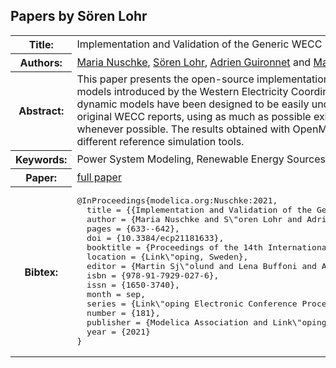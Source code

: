 ## Papers by Sören Lohr
<table><tr><th>Title:</th>
<td>Implementation and Validation of the Generic WECC Photovoltaics and Wind Turbine Generator Models in Modelica</td>
</tr>
<tr><th>Authors:</th>
<td>
<a href="/proceedings/authors/MariaNuschke">Maria Nuschke</a>, <a href="/proceedings/authors/SorenLohr">Sören Lohr</a>, <a href="/proceedings/authors/AdrienGuironnet">Adrien Guironnet</a> and <a href="/proceedings/authors/MarianneSaugier">Marianne Saugier</a></td>
</tr>
<tr><th>Abstract:</th>
<td>This paper presents the open-source implementation in Modelica of the generic photovoltaics and wind turbine generator models introduced by the Western Electricity Coordinating Counsil (WECC) Renewable Energy Modeling Task Force. These dynamic models have been designed to be easily understandable and reusable by adopting the same decomposition as in the original WECC reports, using as much as possible existing Modelica Standard Library blocks and extending common parts whenever possible. The results obtained with OpenModelica and Dynaωo simulations have been successfully validated against different reference simulation tools.</td></tr>
<tr><th>Keywords:</th>
<td>Power System Modeling, Renewable Energy Sources, Photovoltaics Models, Wind Turbine Generator Models, Open-Source</td></tr>
<tr><th>Paper:</th>
<td><a href="https://doi.org/10.3384/ecp21181633">full paper</a></td>
</tr>
<tr><th>Bibtex:</th>
<td><pre>
@InProceedings{modelica.org:Nuschke:2021,
  title = {{Implementation and Validation of the Generic WECC Photovoltaics and Wind Turbine Generator Models in Modelica}},
  author = {Maria Nuschke and S\&quot;oren Lohr and Adrien Guironnet and Marianne Saugier},
  pages = {633--642},
  doi = {10.3384/ecp21181633},
  booktitle = {Proceedings of the 14th International Modelica Conference},
  location = {Link\&quot;oping, Sweden},
  editor = {Martin Sj\&quot;olund and Lena Buffoni and Adrian Pop and Lennart Ochel},
  isbn = {978-91-7929-027-6},
  issn = {1650-3740},
  month = sep,
  series = {Link\&quot;oping Electronic Conference Proceedings},
  number = {181},
  publisher = {Modelica Association and Link\&quot;oping University Electronic Press},
  year = {2021}
}
</pre></td></tr>
</table><br>
